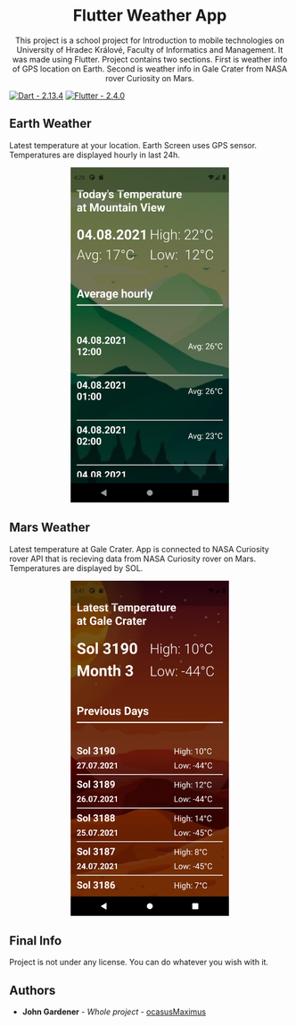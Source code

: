 <h1 align="center"> Flutter Weather App </h1>

<p align="center">This project is a school project for 
Introduction to mobile technologies on University of Hradec Králové, Faculty of Informatics and Management. It was made using Flutter. 
Project contains two sections. First is weather info of GPS location on Earth. Second is weather info in Gale Crater from NASA rover Curiosity on Mars.</p>

[![Dart  - 2.13.4](https://img.shields.io/badge/Dart_-2.13.4-blue?style=for-the-badge&logo=dart)](https://dart.dev/)
[![Flutter - 2.4.0](https://img.shields.io/badge/Flutter-2.4.0-blue?style=for-the-badge&logo=flutter)](https://flutter.dev/)

<h2> Earth Weather</h2>
<p> Latest temperature at your location. Earth Screen uses GPS sensor. Temperatures are displayed hourly in last 24h.</p>
<div style="text-align:center">
<img src="./assets/images/earth-weather-picture.PNG" height="600px">
</div>

<h2>Mars Weather</h2>
<p> Latest temperature at Gale Crater. App is connected to NASA Curiosity rover API that is recieving data from NASA Curiosity rover on Mars. Temperatures are displayed by SOL.</p>
<div style="text-align:center">
<img src="./assets/images/mars-weather-picture.PNG" height="600px">
</div>

<h2 >Final Info</h2>

Project is not under any license. You can do whatever you wish with it.


<h2>Authors</h2>

* **John Gardener** - *Whole project* - [ocasusMaximus](https://github.com/ocasusMaximus)
